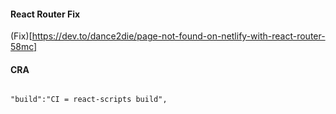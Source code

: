 #### React Router Fix

(Fix)[https://dev.to/dance2die/page-not-found-on-netlify-with-react-router-58mc]

#### CRA

```

"build":"CI = react-scripts build",

```
